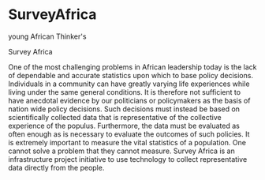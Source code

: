 # SurveyAfrica
young African Thinker's

Survey Africa

One of the most challenging problems in African leadership today is the lack of dependable 
and accurate statistics upon which to base policy decisions. Individuals in a community can have greatly varying 
life experiences while living under the same general conditions. It is therefore not sufficient to have anecdotal 
evidence by our politicians or policymakers as the basis of nation wide policy decisions. Such decisions must instead 
be based on scientifically collected data that is representative of the collective experience of the populus. Furthermore,
the data must be evaluated as often enough as is necessary to evaluate the outcomes of such policies. It is extremely 
important to measure the vital statistics of a population. One cannot solve a problem that they cannot measure. 
Survey Africa is an infrastructure project initiative to use technology to collect representative data directly from the people.

